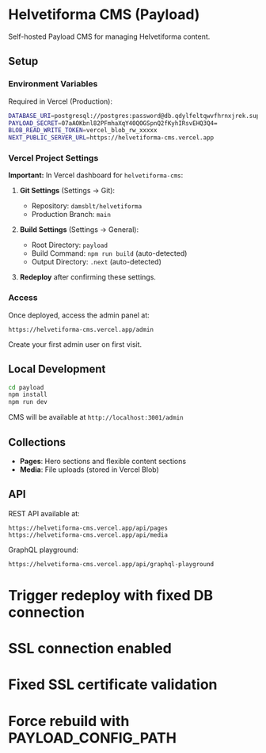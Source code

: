 # Helvetiforma CMS (Payload)

Self-hosted Payload CMS for managing Helvetiforma content.

## Setup

### Environment Variables

Required in Vercel (Production):

```bash
DATABASE_URI=postgresql://postgres:password@db.qdylfeltqwvfhrnxjrek.supabase.co:5432/postgres
PAYLOAD_SECRET=07aAOKbnl82PFmhaXqY40QOGSpnQ2fKyhIRsvEHQ3Q4=
BLOB_READ_WRITE_TOKEN=vercel_blob_rw_xxxxx
NEXT_PUBLIC_SERVER_URL=https://helvetiforma-cms.vercel.app
```

### Vercel Project Settings

**Important:** In Vercel dashboard for `helvetiforma-cms`:

1. **Git Settings** (Settings → Git):
   - Repository: `damsblt/helvetiforma`
   - Production Branch: `main`

2. **Build Settings** (Settings → General):
   - Root Directory: `payload`
   - Build Command: `npm run build` (auto-detected)
   - Output Directory: `.next` (auto-detected)

3. **Redeploy** after confirming these settings.

### Access

Once deployed, access the admin panel at:
```
https://helvetiforma-cms.vercel.app/admin
```

Create your first admin user on first visit.

## Local Development

```bash
cd payload
npm install
npm run dev
```

CMS will be available at `http://localhost:3001/admin`

## Collections

- **Pages**: Hero sections and flexible content sections
- **Media**: File uploads (stored in Vercel Blob)

## API

REST API available at:
```
https://helvetiforma-cms.vercel.app/api/pages
https://helvetiforma-cms.vercel.app/api/media
```

GraphQL playground:
```
https://helvetiforma-cms.vercel.app/api/graphql-playground
```

# Trigger redeploy with fixed DB connection

# SSL connection enabled

# Fixed SSL certificate validation
# Force rebuild with PAYLOAD_CONFIG_PATH
